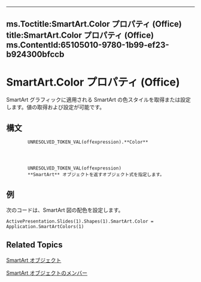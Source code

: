 

---
ms.Toctitle:SmartArt.Color プロパティ (Office)
title:SmartArt.Color プロパティ (Office)
ms.ContentId:65105010-9780-1b99-ef23-b924300bfccb
---
# SmartArt.Color プロパティ (Office)




SmartArt グラフィックに適用される SmartArt の色スタイルを取得または設定します。値の取得および設定が可能です。

## 構文

            UNRESOLVED_TOKEN_VAL(offexpression).**Color**




            UNRESOLVED_TOKEN_VAL(offexpression)
            **SmartArt** オブジェクトを返すオブジェクト式を指定します。



## 例
次のコードは、SmartArt 図の配色を設定します。

```vba
ActivePresentation.Slides(1).Shapes(1).SmartArt.Color = Application.SmartArtColors(1)
```




## Related Topics

[SmartArt オブジェクト](24332c9b-87c9-7678-9d9f-9e25f2370afc.md)

[SmartArt オブジェクトのメンバー](60a9e7bf-8948-2c30-f206-61e7c46c1928.md)




